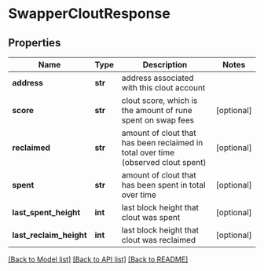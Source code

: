 # SwapperCloutResponse

## Properties
Name | Type | Description | Notes
------------ | ------------- | ------------- | -------------
**address** | **str** | address associated with this clout account | 
**score** | **str** | clout score, which is the amount of rune spent on swap fees | [optional] 
**reclaimed** | **str** | amount of clout that has been reclaimed in total over time (observed clout spent) | [optional] 
**spent** | **str** | amount of clout that has been spent in total over time | [optional] 
**last_spent_height** | **int** | last block height that clout was spent | [optional] 
**last_reclaim_height** | **int** | last block height that clout was reclaimed | [optional] 

[[Back to Model list]](../README.md#documentation-for-models) [[Back to API list]](../README.md#documentation-for-api-endpoints) [[Back to README]](../README.md)

